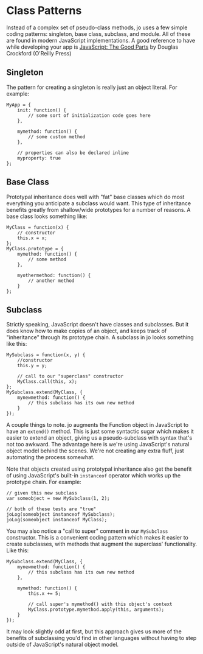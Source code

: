 Class Patterns
==============

Instead of a complex set of pseudo-class methods, jo uses a few simple
coding patterns: singleton, base class, subclass, and module. All of these
are found in modern JavaScript implementations. A good reference to have
while developing your app is
[JavaScript: The Good Parts](http://javascript.crockford.com/)
by Douglas Crockford (O'Reilly Press)

Singleton
---------

The pattern for creating a singleton is really just an object literal. For
example:

	MyApp = {
		init: function() {
			// some sort of initialization code goes here
		},
		
		mymethod: function() {
			// some custom method
		},
		
		// properties can also be declared inline
		myproperty: true
	};

Base Class
----------

Prototypal inheritance does well with "fat" base classes which do most
everything you anticipate a subclass would want. This type of inheritance
benefits greatly from shallow/wide prototypes for a number of reasons.
A base class looks something like:

	MyClass = function(x) {
		// constructor
		this.x = x;
	};
	MyClass.prototype = {
		mymethod: function() {
			// some method
		},
		
		myothermethod: function() {
			// another method
		}
	};
	
Subclass
--------

Strictly speaking, JavaScript doesn't have classes and subclasses. But it does
know how to make copies of an object, and keeps track of "inheritance" through
its prototype chain. A subclass in jo looks something like this:

	MySubclass = function(x, y) {
		//constructor
		this.y = y;
		
		// call to our "superclass" constructor
		MyClass.call(this, x);
	};
	MySubclass.extend(MyClass, {
		mynewmethod: function() {
			// this subclass has its own new method
		}
	});
	
A couple things to note. jo augments the Function object in JavaScript to
have an `extend()` method. This is just some syntactic sugar which makes it
easier to extend an object, giving us a pseudo-subclass with syntax that's
not too awkward. The advantage here is we're using JavaScript's natural
object model behind the scenes. We're not creating any extra fluff, just
automating the process somewhat.

Note that objects created using prototypal inheritance also get the benefit of
using JavaScript's built-in `instanceof` operator which works up the
prototype chain. For example:

	// given this new subclass
	var someobject = new MySubclass(1, 2);

	// both of these tests are "true"
	joLog(someobject instanceof MySubclass);
	joLog(someobject instanceof MyClass);

You may also notice a "call to super" comment in our `MySubclass` constructor.
This is a convenient coding pattern which makes it easier to create subclasses,
with methods that augment the superclass' functionality. Like this:

	MySubclass.extend(MyClass, {
		mynewmethod: function() {
			// this subclass has its own new method
		},
		
		mymethod: function() {
			this.x += 5;
			
			// call super's mymethod() with this object's context
			MyClass.prototype.mymethod.apply(this, arguments);
		}
	});

It may look slightly odd at first, but this approach gives us more of the
benefits of subclassing you'd find in other languages without having to step
outside of JavaScript's natural object model.

